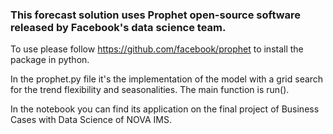### This forecast solution uses Prophet open-source software released by Facebook's data science team.

To use please follow https://github.com/facebook/prophet to install the package in python.

In the prophet.py file it's the implementation of the model with a grid search for the trend flexibility and seasonalities. The main function is run().

In the notebook you can find its application on the final project of Business Cases with Data Science of NOVA IMS.

 
